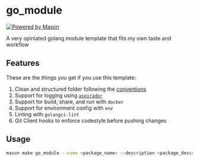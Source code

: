 # go_module

[![Powered by Mason](https://img.shields.io/endpoint?url=https%3A%2F%2Ftinyurl.com%2Fmason-badge)](https://github.com/felangel/mason)

A very opiniated golang module template that fits my own taste and workflow

## Features

These are the things you get if you use this template:

1. Clean and structured folder following the [conventions](https://github.com/palavrapasse/docs/blob/master/go/conventions.md)
2. Support for logging using [`aspirador`](https://github.com/palavrapasse/aspirador)
3. Support for build, share, and run with `docker`
4. Support for environment config with `env`
5. Linting with `golangci-lint`
6. Git Client hooks to enforce codestyle before pushing changes

## Usage

```bash
mason make go_module --name <package_name> --description <package_description> --author <package_author> --type <library|cli|webService> --license <MIT|GNUGPLV3|none> --modulePath <golang_module_path> --dependabot <true|false>
```